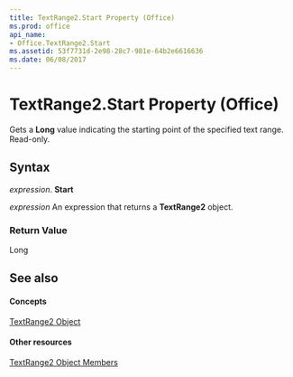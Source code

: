 ```yaml
---
title: TextRange2.Start Property (Office)
ms.prod: office
api_name:
- Office.TextRange2.Start
ms.assetid: 53f7731d-2e98-28c7-981e-64b2e6616636
ms.date: 06/08/2017
---
```



# TextRange2.Start Property (Office)

Gets a **Long** value indicating the starting point of the specified text range. Read-only.


## Syntax

 _expression_. **Start**

 _expression_ An expression that returns a **TextRange2** object.


### Return Value

Long


## See also


#### Concepts


[TextRange2 Object](textrange2-object-office.md)
#### Other resources


[TextRange2 Object Members](textrange2-members-office.md)


